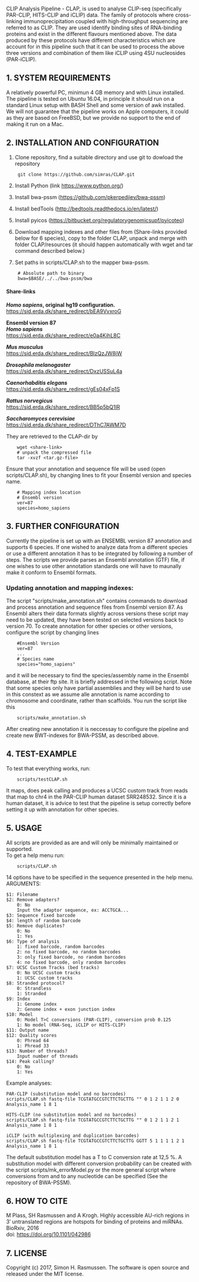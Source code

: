 CLIP Analysis Pipeline - CLAP, is used to analyse CLIP-seq (specifically PAR-CLIP, HITS-CLIP and iCLIP) data. The family of protocols where cross-linking immunoprecipitation coupled with high-throughput sequencing are referred to as CLIP. They are used identify binding sites of RNA-binding proteins and exist in the different flavours mentioned above. The data produced by these protocols have different characteristics which are account for in this pipeline such that it can be used to process the above three versions and combination of them like iCLIP using 4SU nucleosides (PAR-iCLIP).

## 1. SYSTEM REQUIREMENTS
A relatively powerful PC, minimun 4 GB memory and with Linux installed. The pipeline is tested on Ubuntu 16.04, in principle it should run on a standard Linux setup with BASH Shell and some version of awk installed. We will not guarantee that the
pipeline works on Apple computers, it could as they are based on FreeBSD, but we provide no support to the end of making it run on a Mac.

## 2. INSTALLATION AND CONFIGURATION
1. Clone repository, find a suitable directory and use git to dowload the repository

        git clone https://github.com/simras/CLAP.git

2. Install Python (link https://www.python.org/)

3. Install bwa-pssm (https://github.com/pkerpedjiev/bwa-pssm)

4. Install bedTools (http://bedtools.readthedocs.io/en/latest/)

5. Install pyicos (https://bitbucket.org/regulatorygenomicsupf/pyicoteo)

6. Download mapping indexes and other files from (Share-links provided below for 6 species), copy to the folder CLAP, unpack and merge with folder CLAP/resources (it should happen automatically with wget and tar command described below.)

7. Set paths in scripts/CLAP.sh to the mapper bwa-pssm.

        # Absolute path to binary
        bwa=$BASE/../../bwa-pssm/bwa

#### Share-links
<b><i>Homo sapiens</i>, original hg19 configuration.</b><BR>
https://sid.erda.dk/share_redirect/bEA9VvxroG

<b>Ensembl version 87</b><BR>
<b><i>Homo sapiens</i></b><BR>
https://sid.erda.dk/share_redirect/e0a4KihL8C
        
<b><i>Mus musculus</i></b><BR>
https://sid.erda.dk/share_redirect/BlzQzJW8jW

<b><i>Drosophila melanogaster</i></b><BR>
https://sid.erda.dk/share_redirect/DxzUSSuL4a

<b><i>Caenorhabditis elegans</i></b><BR>
https://sid.erda.dk/share_redirect/gEs04xFp1S

<b><i>Rattus norvegicus</i></b><BR>
https://sid.erda.dk/share_redirect/BB5p5bQ1lR

<b><i>Saccharomyces cerevisiae</i></b><BR>
https://sid.erda.dk/share_redirect/DThC7AWM7D

They are retrieved to the CLAP-dir by

        wget <share-link>
        # unpack the compressed file
        tar -xvzf <tar.gz-file>

Ensure that your annotation and sequence file will be used (open scripts/CLAP.sh), by changing lines to fit your Ensembl version and species name.

        # Mapping index location
        # Ensembl version
        ver=87
        species=homo_sapiens


## 3. FURTHER CONFIGURATION
Currently the pipeline is set up with an ENSEMBL version 87 annotation and supports 6 species. If one wished to analyze data from a different species or use a different annotation it has to be integrated by following a number of steps. The scripts we provide parses an Ensembl annotation (GTF) file, if one wishes to use other annotation standards one will have to maunally make it conform to Ensembl formats.

### Updating annotation and mapping indexes:
The script "scripts/make_annotation.sh" contains commands to download and process annotation and sequence files from Ensembl version 87. As Ensembl alters their data formats slightly across versions these script may need to be updated, they have been tested on selected versions back to version 70. To create annotation for other species or other versions, configure the script by changing lines

        #Ensembl Version
        ver=87
        ...
        # Species name
        species="homo_sapiens"
        
and it will be necessary to find the species/assembly name in the Ensembl database, at their ftp site. It is briefly addressed in the following script. Note that some species only have partial assemblies and they will be hard to use in this constext as we assume alle annotation is name according to chromosome and coordinate, rather than scaffolds. You run the script like this
        
        scripts/make_annotation.sh

After creating new annotation it is neccessay to configure the pipeline and create new BWT-indexes for BWA-PSSM, as described above.
        
## 4. TEST-EXAMPLE
To test that everything works, run:

        scripts/testCLAP.sh

It maps, does peak calling and produces a UCSC custom track from reads that map to chr4 in the PAR-CLIP human dataset SRR248532. Since it is a human dataset, it is advice to test that the pipeline is setup correctly before setting it up with annotation for other species.

## 5. USAGE
All scripts are provided as are and will only be minimally maintained or supported.<BR>
To get a help menu run:
        
        scripts/CLAP.sh

14 options have to be specified in the sequence presented in the help menu.<BR>
ARGUMENTS:<BR>

    $1: Filename
    $2: Remove adapters?
        0: No
        Input the adaptor sequence, ex: ACCTGCA...
    $3: Sequence fixed barcode
    $4: length of random barcode
    $5: Remove duplicates?
        0: No
        1: Yes
    $6: Type of analysis
        1: fixed barcode, random barcodes
        2: no fixed barcode, no random barcodes
        3: only fixed barcode, no random barcodes
        4: no fixed barcode, only random barcodes
    $7: UCSC Custom Tracks (bed tracks)
        0: No UCSC custom tracks
        1: UCSC custom tracks
    $8: Stranded protocol?
        0: Strandless
        1: Stranded
    $9: Index
        1: Genome index
        2: Genome index + exon junction index
    $10: Model
        0: Model T>C conversions (PAR-CLIP), conversion prob 0.125
        1: No model (RNA-Seq, iCLIP or HITS-CLIP)
    $11: Output name
    $12: Quality scores
        0: Phread 64
        1: Phread 33
    $13: Number of threads?
        Input number of threads
    $14: Peak calling?
        0: No
        1: Yes

Example analyses:

    PAR-CLIP (substitution model and no barcodes)
    scripts/CLAP.sh fastq-file TCGTATGCCGTCTTCTGCTTG "" 0 1 2 1 1 2 0 Analysis_name 1 8 1

    HITS-CLIP (no substitution model and no barcodes)
    scripts/CLAP.sh fastq-file TCGTATGCCGTCTTCTGCTTG "" 0 1 2 1 1 2 1 Analysis_name 1 8 1

    iCLIP (with multiplexing and duplication barcodes)
    scripts/CLAP.sh fastq-file TCGTATGCCGTCTTCTGCTTG GGTT 5 1 1 1 1 2 1 Analysis_name 1 8 1

The default substitution model has a T to C conversion rate at 12,5 %. A substitution model with different conversion probability can be created with the script scripts/mk_errorModel.py or the more general script where conversions from and to any nucleotide can be specified (See the repository of BWA-PSSM). <BR>

## 6. HOW TO CITE<BR>
M Plass, SH Rasmussen and A Krogh. Highly accessible AU-rich regions in 3′ untranslated regions are hotspots for binding of proteins and miRNAs. BioRxiv, 2016<BR>
doi: https://doi.org/10.1101/042986 <BR>

## 7. LICENSE<BR>
Copyright (c) 2017, Simon H. Rasmussen. The software is open source and released under the MIT license.
